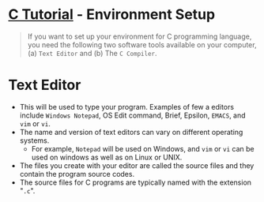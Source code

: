 # [C Tutorial](https://www.tutorialspoint.com/cprogramming/c_environment_setup.htm) - Environment Setup

> If you want to set up your environment for C programming language, you need the following two software tools available on your computer, (a) `Text Editor` and (b) The `C Compiler`.

# Text Editor
- This will be used to type your program. Examples of few a editors include `Windows Notepad`, OS Edit command, Brief, Epsilon, `EMACS`, and `vim` or `vi`.
- The name and version of text editors can vary on different operating systems. 
  - For example, `Notepad` will be used on Windows, and `vim` or `vi` can be used on windows as well as on Linux or UNIX.
- The files you create with your editor are called the source files and they contain the program source codes. 
- The source files for C programs are typically named with the extension "`.c`".

